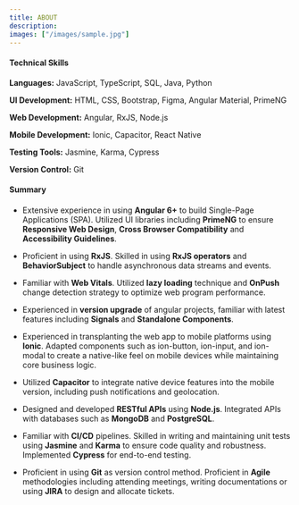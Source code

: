 ```yaml
---
title: ABOUT
description: 
images: ["/images/sample.jpg"]
---
```





#### Technical Skills

**Languages:**  JavaScript, TypeScript, SQL, Java, Python

**UI Development:**  HTML, CSS, Bootstrap, Figma, Angular Material, PrimeNG

**Web Development:** Angular, RxJS, Node.js

**Mobile Development:** Ionic, Capacitor, React Native

**Testing Tools:**  Jasmine, Karma, Cypress

**Version Control:**  Git

#### Summary 
####

- Extensive experience in using **Angular 6+** to build Single-Page Applications (SPA). Utilized UI libraries including **PrimeNG** to ensure **Responsive Web Design**, **Cross Browser Compatibility** and **Accessibility Guidelines**.

- Proficient in using **RxJS**. Skilled in using **RxJS operators** and **BehaviorSubject** to handle asynchronous data streams and events.

- Familiar with **Web Vitals**. Utilized **lazy loading** technique and **OnPush** change detection strategy to optimize web program performance.

- Experienced in **version upgrade** of angular projects, familiar with latest features including **Signals** and **Standalone Components**.

- Experienced in transplanting the web app to mobile platforms using **Ionic**. Adapted components such as ion-button, ion-input, and ion-modal to create a native-like feel on mobile devices while maintaining core business logic.

- Utilized **Capacitor** to integrate native device features into the mobile version, including push notifications and geolocation.

- Designed and developed **RESTful APIs** using **Node.js**. Integrated APIs with databases such as **MongoDB** and **PostgreSQL**.

- Familiar with **CI/CD** pipelines. Skilled in writing and maintaining unit tests using **Jasmine** and **Karma** to ensure code quality and robustness. Implemented **Cypress** for end-to-end testing.

- Proficient in using **Git** as version control method. Proficient in **Agile** methodologies including attending meetings, writing documentations or using **JIRA** to design and allocate tickets.